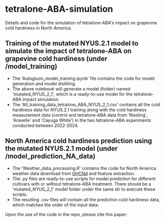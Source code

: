 # tetralone-ABA-simulation
Details and code for the simulation of tetralone-ABA's impact on grapevine cold hardiness in North America.<br>

## Training of the mutated NYUS.2.1 model to simulate the impact of tetralone-ABA on grapevine cold hardiness (under /model_training)
* The 'Autogluon_model_training.ipynb' file contains the code for model generation and model distilling.
* The above notebook will generate a model (folder) named 'mutated_NYUS_2_1', which is a ready-to-use model for the tetralone-ABA impact simulation.
* The 'All_training_data_tetralone_ABA_NYUS_2_1.csv' contains all the cold hardiness data for NYUS.2.1 training along with the cold hardiness measurement data (control and tetralone-ABA data from 'Riesling', 'Aravelle' and 'Cayuga White') in the two tetralone-ABA experiments conducted between 2022-2024.<br>

## North America cold hardiness prediction using the mutated NYUS.2.1 model (under /model_prediction_NA_data)
* The 'Weather_data_processing.R' contains the code for North America weather data download from [GHCNd](https://www.ncei.noaa.gov/products/land-based-station/global-historical-climatology-network-daily) and feature extraction.
* The .py files are ready-to-use scripts for model prediction for different cultivars with or without tetralone-ABA treatment. There should be a 'mutated_NYUS_2_1' model folder under the same dir to execute these scripts.
* The resutling .csv files will contain all the prediction cold hardiness data, which matches the order of the input data.

Upon the use of the code in the repo, please cite this paper:

